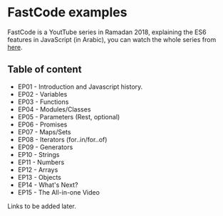 # FastCode examples
FastCode is a YoutTube series in Ramadan 2018, explaining the ES6 features in JavaScript (in Arabic), you can watch the whole series from [here](https://www.youtube.com/playlist?list=PLANjs1H0YEnSVe6rsjfoQzSmVk_BMJRRt).


## Table of content
- EP01 - Introduction and Javascript history.
- EP02 - Variables
- EP03 - Functions
- EP04 - Modules/Classes
- EP05 - Parameters (Rest, optional)
- EP06 - Promises
- EP07 - Maps/Sets
- EP08 - Iterators (for..in/for..of)
- EP09 - Generators
- EP10 - Strings
- EP11 - Numbers
- EP12 - Arrays
- EP13 - Objects
- EP14 - What's Next?
- EP15 - The All-in-one Video


Links to be added later.